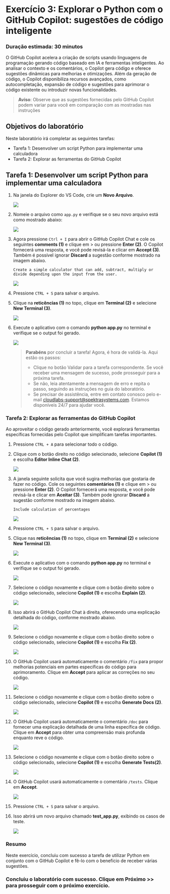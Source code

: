 # Exercício 3: Explorar o Python com o GitHub Copilot: sugestões de código inteligente

### Duração estimada: 30 minutos

O GitHub Copilot acelera a criação de scripts usando linguagens de programação gerando código baseado em IA e ferramentas inteligentes. Ao analisar o contexto e os comentários, o Copilot gera código e oferece sugestões dinâmicas para melhorias e otimizações. Além da geração de código, o Copilot disponibiliza recursos avançados, como autocompletação, expansão de código e sugestões para aprimorar o código existente ou introduzir novas funcionalidades.

>**Aviso**: Observe que as sugestões fornecidas pelo GitHub Copilot podem variar para você em comparação com as mostradas nas instruções

## Objetivos do laboratório

Neste laboratório irá completar as seguintes tarefas:

- Tarefa 1: Desenvolver um script Python para implementar uma calculadora
- Tarefa 2: Explorar as ferramentas do GitHub Copilot

## Tarefa 1: Desenvolver um script Python para implementar uma calculadora

1. Na janela do Explorer do VS Code, crie um **Novo Arquivo**.

   ![](../../media/py10.png)

1. Nomeie o arquivo como `app.py` e verifique se o seu novo arquivo está como mostrado abaixo:

   ![](../../media/app1.png)

1. Agora pressione `Ctrl + I` para abrir o GitHub Copilot Chat e cole os seguintes **comments (1)** e clique em > ou pressione **Enter (2)**. O Copilot fornecerá uma resposta, e você pode revisá-la e clicar em **Accept (3)**. Também é possível ignorar **Discard** a sugestão conforme mostrado na imagem abaixo.
   
   ```
   Create a simple calculator that can add, subtract, multiply or divide depending upon the input from the user.
   ```

   ![](../../media/hub66.png)

1. Pressione `CTRL + S` para salvar o arquivo.

1. Clique na **reticências (1)** no topo, clique em **Terminal (2)** e selecione **New Terminal (3)**.

   ![](../../media/openterminal.png)

1. Execute o aplicativo com o comando **python app.py** no terminal e verifique se o output foi gerado.

   ![](../../media/image.png)   

      > **Parabéns** por concluir a tarefa! Agora, é hora de validá-la. Aqui estão os passos:
      > - Clique no botão Validar para a tarefa correspondente. Se você receber uma mensagem de sucesso, pode prosseguir para a próxima tarefa.
      > - Se não, leia atentamente a mensagem de erro e repita o passo, seguindo as instruções no guia do laboratório.
      > - Se precisar de assistência, entre em contato conosco pelo e-mail cloudlabs-support@spektrasystems.com. Estamos disponíveis 24/7 para ajudar você.

      <validation step="37a79ae8-73af-4ce6-a2f0-c3895b352cd3" />

### Tarefa 2: Explorar as ferramentas do GitHub Copilot

Ao aproveitar o código gerado anteriormente, você explorará ferramentas específicas fornecidas pelo Copilot que simplificam tarefas importantes.

1. Pressione `CTRL + A` para selecionar todo o código.

1. Clique com o botão direito no código selecionado, selecione **Copilot (1)** e escolha **Editor Inline Chat (2)**.

      ![](../../media/new-githubcopilot-feb-5.png)

1. A janela seguinte solicita que você sugira melhorias que gostaria de fazer no código. Cole os seguintes **comentários (1)** e clique em > ou pressione **Enter (2)**. O Copilot fornecerá uma resposta, e você pode revisá-la e clicar em **Aceitar (3)**. Também pode ignorar **Discard** a sugestão conforme mostrado na imagem abaixo.

   ```
   Include calculation of percentages
   ```
   
   ![](../../media/py4.png)

1. Pressione `CTRL + S` para salvar o arquivo.

1. Clique nas **reticências (1)** no topo, clique em **Terminal (2)** e selecione **New Terminal (3)**.

      ![](../../media/openterminal.png)
   
1. Execute o aplicativo com o comando **python app.py** no terminal e verifique se o output foi gerado.

      ![](../../media/pythonapp.png)

1. Selecione o código novamente e clique com o botão direito sobre o código selecionado, selecione **Copilot (1)** e escolha **Explain (2)**.

   ![](../../media/new-githubcopilot-feb-6.png)

1. Isso abrirá o GitHub Copilot Chat à direita, oferecendo uma explicação detalhada do código, conforme mostrado abaixo.

      ![](../../media/hub65.png)

1. Selecione o código novamente e clique com o botão direito sobre o código selecionado, selecione **Copilot (1)** e escolha **Fix (2)**.

   ![](../../media/new-githubcopilot-feb-7.png)

1. O GitHub Copilot usará automaticamente o comentário `/fix` para propor melhorias potenciais em partes específicas do código para aprimoramento. Clique em **Accept** para aplicar as correções no seu código.

      ![](../../media/py7.png)

1. Selecione o código novamente e clique com o botão direito sobre o código selecionado, selecione **Copilot (1)** e escolha **Generate Docs (2)**.

      ![](../../media/new-githubcopilot-feb-8.png)

1. O GitHub Copilot usará automaticamente o comentário `/doc` para fornecer uma explicação detalhada de uma linha específica de código. Clique em **Accept** para obter uma compreensão mais profunda enquanto reve o código.

      ![](../../media/py8.png)

1. Selecione o código novamente e clique com o botão direito sobre o código selecionado, selecione **Copilot (1)** e escolha **Generate Tests(2)**.

      ![](../../media/new-githubcopilot-feb-9.png)

1. O GitHub Copilot usará automaticamente o comentário `/tests`. Clique em **Accept**.

      ![](../../media/c9.png)

1. Pressione `CTRL + S` para salvar o arquivo.       

1. Isso abrirá um novo arquivo chamado **test_app.py**, exibindo os casos de teste.

      ![](../../media/testapp7.png)

### Resumo

Neste exercício, concluiu com sucesso a tarefa de utilizar Python em conjunto com o GitHub Copilot e fê-lo com o benefício de receber várias sugestões.

### Concluiu o laboratório com sucesso. Clique em **Próximo >>** para prosseguir com o próximo exercício.

